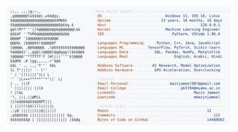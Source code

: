 <picture>
  <source srcset="https://raw.githubusercontent.com/mmazinjameel/mmazinjameel/main/dark_mode.svg?v=1758485423" media="(prefers-color-scheme: dark)">
  <img src="https://raw.githubusercontent.com/mmazinjameel/mmazinjameel/main/light_mode.svg?v=1758485423">
</picture>
